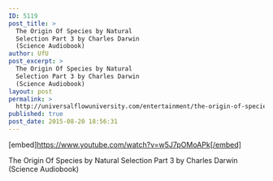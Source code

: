 ```yaml
---
ID: 5119
post_title: >
  The Origin Of Species by Natural
  Selection Part 3 by Charles Darwin
  (Science Audiobook)
author: UfU
post_excerpt: >
  The Origin Of Species by Natural
  Selection Part 3 by Charles Darwin
  (Science Audiobook)
layout: post
permalink: >
  http://universalflowuniversity.com/entertainment/the-origin-of-species-by-natural-selection-part-3-by-charles-darwin-science-audiobook/
published: true
post_date: 2015-08-20 18:56:31
---
```

[embed]https://www.youtube.com/watch?v=w5J7pOMoAPk[/embed]<br>
<p>The Origin Of Species by Natural Selection Part 3 by Charles Darwin (Science Audiobook)</p>
